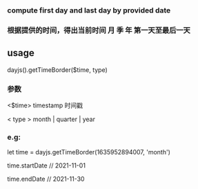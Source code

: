 ### compute first day and last day by provided date

### 根据提供的时间，得出当前时间 月 季 年 第一天至最后一天

## usage

dayjs().getTimeBorder($time, type)

### 参数

<$time>
timestamp 时间戳 

< type >
month | quarter | year

### e.g:

let time = dayjs.getTimeBorder(1635952894007, 'month')

time.startDate // 2021-11-01

time.endDate //  2021-11-30
